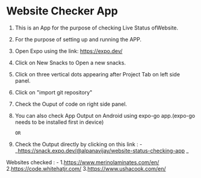 # Website Checker App

1. This is an App for the purpose of checking Live Status ofWebsite.
2. For the purpose of setting up and running the APP.
3. Open Expo using the link: https://expo.dev/
4. Click on New Snacks to Open a new snacks.
5. Click on three vertical dots appearing after Project Tab on left side panel.
6. Click on "import git repository"
7. Check the Ouput of code on right side panel.
8. You can also check App Output on Android using expo-go app.(expo-go needs to be installed first in device)

       OR

1. Check the Output directly by clicking on this link : - _https://snack.expo.dev/@alpanavijay/website-status-checking-app _  

Websites checked : -
1.https://www.merinolaminates.com/en/
2.https://code.whitehatjr.com/
3.https://www.ushacook.com/en/
